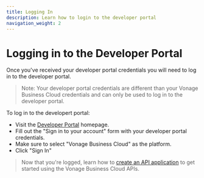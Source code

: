 ```yaml
---
title: Logging In
description: Learn how to login to the developer portal
navigation_weight: 2
---
```


#  Logging in to the Developer Portal

Once you've received your developer portal credentials you will need to log in to the developer portal.

> Note: Your developer portal credentials are different than your Vonage Business Cloud credentials and can only be used to log in to the developer portal.

To log in to the developert portal:

* Visit the [Developer Portal](https://developer.vonage.com) homepage.
* Fill out the "Sign in to your account" form with your developer portal credentials.
* Make sure to select "Vonage Business Cloud" as the platform.
* Click "Sign In"

> Now that you're logged, learn how to [create an API application](/getting-started/create-application) to get started using the Vonage Business Cloud APIs.

